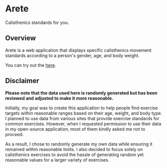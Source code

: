 # Arete

Calisthenics standards for you.

## Overview

Arete is a web application that displays specific calisthenics movement
standards according to a person's gender, age, and body weight.

You can try out the [here](kugurerdem.github.io/arete).

## Disclaimer

**Please note that the data used here is randomly generated but has
been reviewed and adjusted to make it more reasonable.**

Initially, my goal was to create this application to help people find exercise
targets within reasonable ranges based on their age, weight, and body type. I
planned to use data from various sites that provide exercise standards for
common exercises. However, when I requested permission to use their data in my
open-source application, most of them kindly asked me not to proceed.

As a result, I chose to randomly generate my own data while ensuring it
remained within reasonable limits. I also decided to focus solely on
calisthenics exercises to avoid the hassle of generating random yet reasonable
values for a larger variety of exercises.
